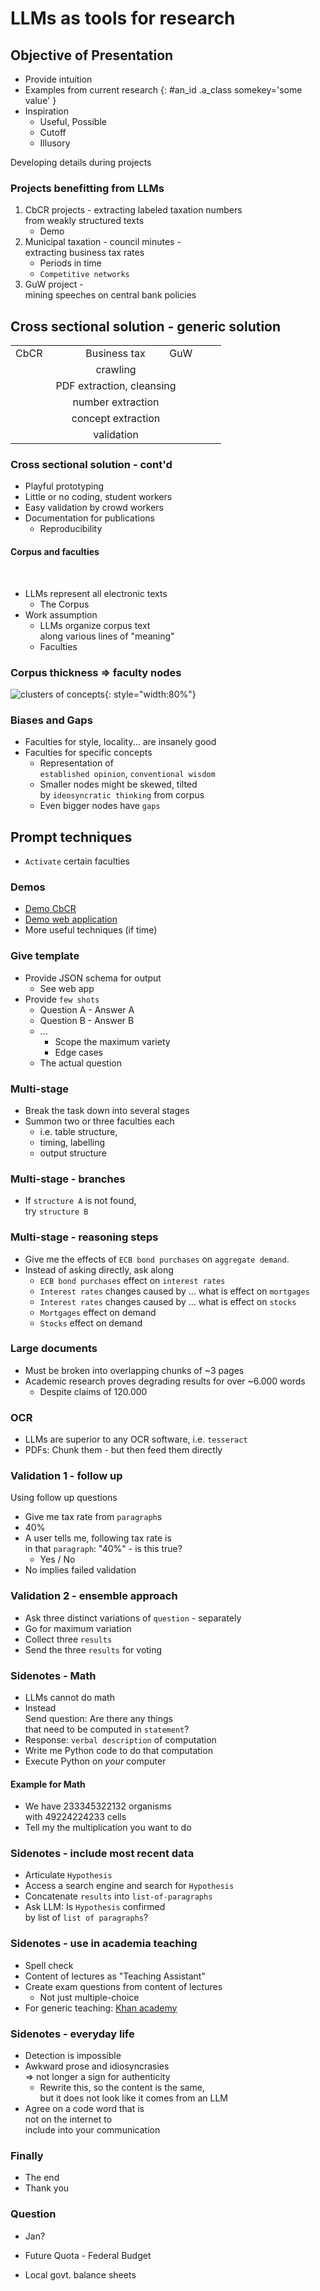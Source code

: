# LLMs as tools for research

<!-- ![conquer unknown land](./img/conquer-unkown-land.jpg){: style="width:80%"}  <br> -->
<!-- Research an unknown land -->


## Objective of Presentation

* Provide  intuition
* Examples from current research
{: #an_id .a_class somekey='some value' }
* Inspiration
    * Useful, Possible
    * Cutoff
    * Illusory

Developing details during projects


### Projects benefitting from LLMs

1.  CbCR projects  - extracting labeled taxation numbers  <br>
 from weakly structured texts 
    * Demo
2.  Municipal taxation - council minutes - <br>
  extracting business tax rates
    * Periods in time
    * `Competitive networks`
3.  GuW project - <br> 
    mining speeches on central bank policies 

## Cross sectional solution - generic solution

<table>
    <tr>
        <td style="width:33%" >CbCR</td>
        <td style="width:33%" >Business tax</td>
        <td style="width:33%" > &nbsp;&nbsp; &nbsp; GuW</td>
    </tr><tr><td colspan="3" style="text-align: center">crawling</td>
    </tr><tr><td colspan="3" style="text-align: center">PDF extraction, cleansing</td>
    </tr><tr><td colspan="3" style="text-align: center">number  extraction</td>
    </tr><tr><td colspan="3" style="text-align: center">concept extraction</td>
    </tr><tr><td colspan="3" style="text-align: center">validation</td>
    </tr>
</table>

### Cross sectional solution - cont'd 

* Playful prototyping
* Little or no coding, student workers
* Easy validation by crowd workers
* Documentation for publications 
    * Reproducibility




#### Corpus and faculties

<br>

* LLMs represent all electronic texts
    * The Corpus
* Work assumption 
    * LLMs organize corpus text <br> along various lines of "meaning"
    * Faculties

### Corpus thickness => faculty nodes

![clusters of concepts](./img/clusters-a/clusters-concepts-a-10.jpg){: style="width:80%"}  <br>


### Biases and Gaps

* Faculties for style, locality... are insanely good
* Faculties for specific concepts
    * Representation  of  <br> `established opinion`, `conventional wisdom`
    * Smaller nodes might be skewed, tilted <br>   by `ideosyncratic thinking` from corpus 
    * Even bigger nodes have `gaps`

<!-- 
* Take [Hamlet](https://en.wikipedia.org/wiki/Hamlet)
    * Any quirk, any background, <br> 
    such as implied succession, or Interest groups
    * `Joining Fortinbras`: Nothing  
 -->


## Prompt techniques

* `Activate` certain faculties

### Demos

* [Demo CbCR](/slides/cbcr-example)
* [Demo web application](/slides/web-application.md)
* More useful techniques (if time)


<!-- todo: role and context -->

### Give template

* Provide JSON schema for output 
    * See web app
* Provide `few shots`
    * Question A - Answer A 
    * Question B - Answer B
    * ...
      * Scope the maximum variety 
      * Edge cases
    * The actual question 

### Multi-stage

* Break the task down into several stages
* Summon two or three faculties each
    * i.e. table structure, 
    * timing, labelling
    * output structure

### Multi-stage - branches

* If `structure A` is not found,  
  try `structure B`

### Multi-stage - reasoning steps

* Give me the effects of `ECB bond purchases` on `aggregate demand`.
* Instead of asking directly, ask along  
    * `ECB bond purchases` effect on `interest rates`
    * `Interest rates` changes caused by ... what is effect on `mortgages`
    * `Interest rates` changes caused by ... what is effect on `stocks`
    * `Mortgages` effect on demand
    * `Stocks` effect on demand

### Large documents

* Must be broken into overlapping chunks of ~3 pages
* Academic research proves degrading results for over ~6.000 words
    * Despite claims of 120.000 

### OCR 

* LLMs are superior to any OCR software, i.e. `tesseract`
* PDFs: Chunk them - but then feed them directly


### Validation 1 - follow up

Using follow up questions

* Give me tax rate from `paragraph`s
*  40%
* A user tells me, following tax rate is <br> in that `paragraph`: "40%" -  is this true?
    * Yes / No
* No implies failed validation


### Validation 2 - ensemble approach

* Ask three distinct variations of `question` - separately
* Go for maximum variation
* Collect three `results`
* Send the three `results` for voting


### Sidenotes - Math

* LLMs cannot do math
* Instead<br>
  Send question: Are there any things  <br> that need to be computed in `statement`?
* Response:  `verbal description` of computation
* Write me Python code to do that computation
* Execute Python on _your_ computer

#### Example for Math

* We have 233345322132 organisms <br> with 49224224233 cells
* Tell my the multiplication you want to do


### Sidenotes - include most recent data

* Articulate `Hypothesis`
* Access a search engine and search for `Hypothesis`
* Concatenate `results` into `list-of-paragraphs`
* Ask LLM: Is `Hypothesis` confirmed <br> by list of `list of paragraphs`?



### Sidenotes - use in academia teaching

* Spell check
* Content of lectures as "Teaching Assistant"
* Create exam questions from content of lectures
    * Not just multiple-choice
* For generic teaching: [Khan academy](https://www.khanacademy.org/)

### Sidenotes - everyday life

* Detection is impossible
* Awkward prose and idiosyncrasies <br> => not longer a sign for authenticity
    * Rewrite this, so the content is the same, <br> but it does not look like it comes from an LLM
* Agree on a code word that is <br>  not on the internet to
<br>include into your communication

### Finally

* The end
* Thank you



### Question

* Jan?

* Future Quota - Federal Budget

* Local govt. balance sheets

